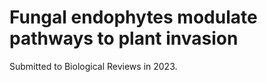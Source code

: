 ---
---
Fungal endophytes modulate pathways to plant invasion
======
Submitted to Biological Reviews in 2023.
